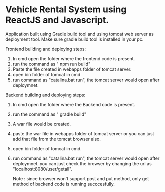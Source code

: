 
# Vehicle Rental System using ReactJS and Javascript.

Application built using Gradle build tool and using tomcat web server as deployment tool.
Make sure gradle build tool is installed in your pc.

Frontend building and deploying steps:
1. In cmd open the folder where the frontend code is present.
2. run the command as " npm run build"
3. Paste the file created in webapps folder of tomcat server.
4. open bin folder of tomcat in cmd
5. run command as "catalina.bat run", the tomcat server would open  after deploymnet.

Backend building and deploying steps:
1. In cmd open the folder where the Backend code is present.
2. run the command as " gradle build"
3. A war file would be created.
4. paste the war file in webapps folder of tomcat server 
   or you can just add that file from the tomcat browser also.
5. open bin folder of tomcat in cmd.
6. run command as "catalina.bat run", the tomcat server would open after deploymnet. 
   you can just check the browser by changing the url as "localhost:8080/user/getall".

   Note : since browser won't support post and put method, only get method of backend code is running succcesfully.

